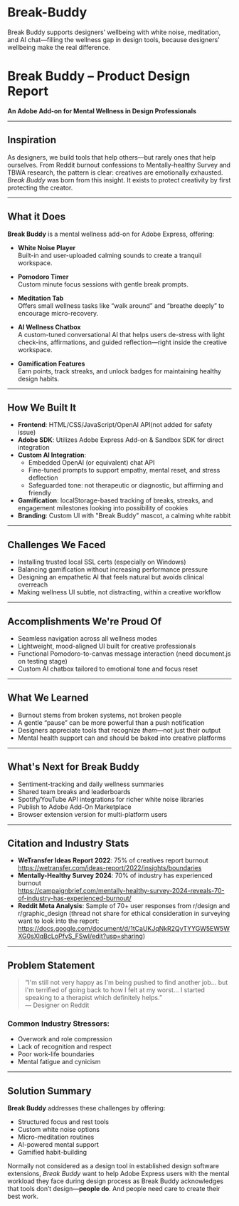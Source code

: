 # Break-Buddy
Break Buddy supports designers’ wellbeing with white noise, meditation, and AI chat—filling the wellness gap in design tools, because designers' wellbeing make the real difference.
# Break Buddy – Product Design Report  
**An Adobe Add-on for Mental Wellness in Design Professionals**

---

## Inspiration  
As designers, we build tools that help others—but rarely ones that help ourselves. From Reddit burnout confessions to Mentally-healthy Survey and TBWA research, the pattern is clear: creatives are emotionally exhausted. *Break Buddy* was born from this insight. It exists to protect creativity by first protecting the creator.

---

## What it Does  
**Break Buddy** is a mental wellness add-on for Adobe Express, offering:

- **White Noise Player**  
  Built-in and user-uploaded calming sounds to create a tranquil workspace.

- **Pomodoro Timer**  
  Custom minute focus sessions with gentle break prompts.

- **Meditation Tab**  
  Offers small wellness tasks like “walk around” and “breathe deeply” to encourage micro-recovery.

- **AI Wellness Chatbox**  
  A custom-tuned conversational AI that helps users de-stress with light check-ins, affirmations, and guided reflection—right inside the creative workspace.

- **Gamification Features**  
  Earn points, track streaks, and unlock badges for maintaining healthy design habits.

---

## How We Built It  
- **Frontend**: HTML/CSS/JavaScript/OpenAI API(not added for safety issue)
- **Adobe SDK**: Utilizes Adobe Express Add-on & Sandbox SDK for direct integration  
- **Custom AI Integration**:  
  - Embedded OpenAI (or equivalent) chat API  
  - Fine-tuned prompts to support empathy, mental reset, and stress deflection  
  - Safeguarded tone: not therapeutic or diagnostic, but affirming and friendly  
- **Gamification**: localStorage-based tracking of breaks, streaks, and engagement milestones  looking into possibility of cookies
- **Branding**: Custom UI with "Break Buddy" mascot, a calming white rabbit  

---

## Challenges We Faced  
- Installing trusted local SSL certs (especially on Windows)  
- Balancing gamification without increasing performance pressure  
- Designing an empathetic AI that feels natural but avoids clinical overreach  
- Making wellness UI subtle, not distracting, within a creative workflow

---

## Accomplishments We're Proud Of  
- Seamless navigation across all wellness modes  
- Lightweight, mood-aligned UI built for creative professionals  
- Functional Pomodoro-to-canvas message interaction  (need document.js on testing stage)
- Custom AI chatbox tailored to emotional tone and focus reset

---

## What We Learned  
- Burnout stems from broken systems, not broken people  
- A gentle “pause” can be more powerful than a push notification  
- Designers appreciate tools that recognize *them*—not just their output  
- Mental health support can and should be baked into creative platforms

---

## What's Next for Break Buddy  
- Sentiment-tracking and daily wellness summaries  
- Shared team breaks and leaderboards  
- Spotify/YouTube API integrations for richer white noise libraries  
- Publish to Adobe Add-On Marketplace  
- Browser extension version for multi-platform users  

---

## Citation and Industry Stats  
- **WeTransfer Ideas Report 2022**: 75% of creatives report burnout  
https://wetransfer.com/ideas-report/2022/insights/boundaries
- **Mentally-Healthy Survey 2024**: 70% of industry has experienced burnout  
https://campaignbrief.com/mentally-healthy-survey-2024-reveals-70-of-industry-has-experienced-burnout/
- **Reddit Meta Analysis**: Sample of 70+ user responses from r/design and r/graphic_design  (thread not share for ethical consideration in surveying want to look into the report: https://docs.google.com/document/d/1tCaUKJqNkR2QyTYYGW5EW5WXG0sXlqBcLoPfvS_FSwI/edit?usp=sharing)

---

## Problem Statement  

> “I'm still not very happy as I'm being pushed to find another job... but I'm terrified of going back to how I felt at my worst... I started speaking to a therapist which definitely helps.”  
> — Designer on Reddit

### Common Industry Stressors:
- Overwork and role compression  
- Lack of recognition and respect  
- Poor work-life boundaries  
- Mental fatigue and cynicism

---

## Solution Summary  

**Break Buddy** addresses these challenges by offering:  
- Structured focus and rest tools  
- Custom white noise options  
- Micro-meditation routines  
- AI-powered mental support  
- Gamified habit-building  

Normally not considered as a design tool in established design software extensions, *Break Buddy* want to help Adobe Express users with the mental workload they face during design process as Break Buddy acknowledges that tools don’t design—**people do**. And people need care to create their best work.
